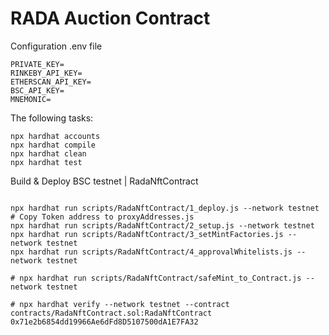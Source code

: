 # RADA Auction Contract

Configuration .env file

```shell
PRIVATE_KEY=
RINKEBY_API_KEY=
ETHERSCAN_API_KEY=
BSC_API_KEY=
MNEMONIC=
```

The following tasks:

```shell
npx hardhat accounts
npx hardhat compile
npx hardhat clean
npx hardhat test
```

Build & Deploy BSC testnet | RadaNftContract

```shell

npx hardhat run scripts/RadaNftContract/1_deploy.js --network testnet
# Copy Token address to proxyAddresses.js
npx hardhat run scripts/RadaNftContract/2_setup.js --network testnet
npx hardhat run scripts/RadaNftContract/3_setMintFactories.js --network testnet
npx hardhat run scripts/RadaNftContract/4_approvalWhitelists.js --network testnet

# npx hardhat run scripts/RadaNftContract/safeMint_to_Contract.js --network testnet

# npx hardhat verify --network testnet --contract contracts/RadaNftContract.sol:RadaNftContract 0x71e2b6854dd19966Ae6dFd8D5107500dA1E7FA32

```
